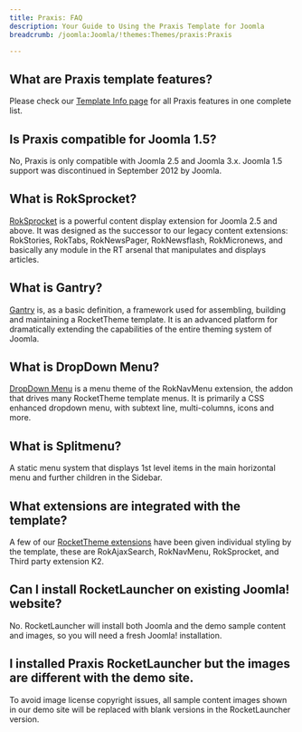 ```yaml
---
title: Praxis: FAQ
description: Your Guide to Using the Praxis Template for Joomla
breadcrumb: /joomla:Joomla/!themes:Themes/praxis:Praxis

---
```


What are Praxis template features?
-----
Please check our [Template Info page][features] for all Praxis features in one complete list.

Is Praxis compatible for Joomla 1.5?
-----
No, Praxis is only compatible with Joomla 2.5 and Joomla 3.x. Joomla 1.5 support was discontinued in September 2012 by Joomla.

What is RokSprocket?
-----
[RokSprocket][roksprocket] is a powerful content display extension for Joomla 2.5 and above. It was designed as the successor to our legacy content extensions: RokStories, RokTabs, RokNewsPager, RokNewsflash, RokMicronews, and basically any module in the RT arsenal that manipulates and displays articles.

What is Gantry?
-----
[Gantry][gantry] is, as a basic definition, a framework used for assembling, building and maintaining a RocketTheme template. It is an advanced platform for dramatically extending the capabilities of the entire theming system of Joomla.

What is DropDown Menu?
-----
[DropDown Menu][dropdown] is a menu theme of the RokNavMenu extension, the addon that drives many RocketTheme template menus. It is primarily a CSS enhanced dropdown menu, with subtext line, multi-columns, icons and more.

What is Splitmenu?
-----
A static menu system that displays 1st level items in the main horizontal menu and further children in the Sidebar.

What extensions are integrated with the template?
-----
A few of our [RocketTheme extensions][extensions] have been given individual styling by the template, these are RokAjaxSearch, RokNavMenu, RokSprocket, and Third party extension K2.

Can I install RocketLauncher on existing Joomla! website?
-----
No. RocketLauncher will install both Joomla and the demo sample content and images, so you will need a fresh Joomla! installation.

I installed Praxis RocketLauncher but the images are different with the demo site.
-----
To avoid image license copyright issues, all sample content images shown in our demo site will be replaced with blank versions in the RocketLauncher version.

[gantry]: http://gantry.org/
[features]: http://demo.rockettheme.com/joomla-templates/praxis/features
[font]: http://www.fontsquirrel.com/fonts/ubuntu
[forum]: http://www.rockettheme.com/forum/joomla-template-praxis
[roksprocket]: http://www.rockettheme.com/joomla/extensions/roksprocket
[dropdown]: http://demo.rockettheme.com/joomla-templates/praxis/features/menu-options
[splitmenu]: http://demo.rockettheme.com/joomla-templates/praxis/features/menu-options
[extensions]: http://demo.rockettheme.com/joomla-templates/praxis/features/extensions